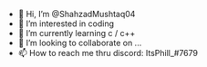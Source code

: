 - 👋 Hi, I’m @ShahzadMushtaq04
- 👀 I’m interested in coding
- 🌱 I’m currently learning c / c++
- 💞️ I’m looking to collaborate on ...
- 📫 How to reach me thru discord: ItsPhill_#7679

<!---
ShahzadMushtaq04/ShahzadMushtaq04 is a ✨ special ✨ repository because its `README.md` (this file) appears on your GitHub profile.
You can click the Preview link to take a look at your changes.
--->
